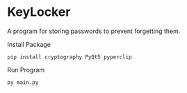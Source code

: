 # KeyLocker
A program for storing passwords to prevent forgetting them.

Install Package
```
pip install cryptography PyQt5 pyperclip
```

Run Program
```
py main.py
```
